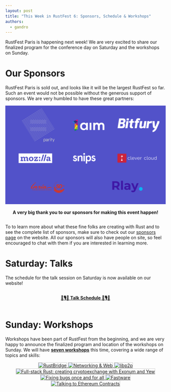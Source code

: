 ```yaml
---
layout: post
title: "This Week in RustFest 6: Sponsors, Schedule & Workshops"
authors:
  - gandro
---
```


RustFest Paris is happening next week! We are very excited to share our finalized
program for the conference day on Saturday and the workshops on Sunday.

# Our Sponsors

RustFest Paris is sold out, and looks like it will be the largest RustFest so far. 
Such an event would not be possible without the generous support of sponsors. We
are very humbled to have these great partners:

<a href="https://paris.rustfest.eu/sponsors/">
  <img alt="Our Platinum, Gold and Silver Sponsors" src="/assets/posts/paris/twirf-6-sponsors.png">
</a>

<div style="text-align:center; padding: 1em;">
<strong>A very big thank you to our sponsors for making this event happen!</strong>
</div>

To to learn more about what these fine folks are creating with Rust and to see
the complete list of sponsors, make sure to check out our
[sponsors page](https://paris.rustfest.eu/sponsors/) on the website. All our
sponsors will also have people on site, so feel encouraged to chat with them if
you are interested in learning more.

# Saturday: Talks

The schedule for the talk session on Saturday is now available on our website!

<div style="text-align: center; padding: 1em;">
  <a href="https://paris.rustfest.eu/schedule/">
    <strong>📅🎙️📅 Talk Schedule 📅🎙️📅</strong>
  </a>
</div>

# Sunday: Workshops

Workshops have been part of RustFest from the beginning, and we are very
happy to announce the finalized program and location of the
workshops on Sunday. We will have [**seven workshops**](https://paris.rustfest.eu/workshops/)
this time, covering a wide range of topics and skills:

<div style="text-align:center;">
  <a href="https://paris.rustfest.eu/sessions/rustbridge">
    <img alt="RustBridge" src="https://paris.rustfest.eu/assets/social/ashley-katharina.png" style="border: 1px solid #ccc;">
  </a>
  <a href="https://paris.rustfest.eu/sessions/networking">
    <img alt="Networking & Web" src="https://paris.rustfest.eu/assets/social/networking.png" style="border: 1px solid #ccc;">
  </a>
  <a href="https://paris.rustfest.eu/sessions/libp2p">
    <img alt="libp2p" src="https://paris.rustfest.eu/assets/social/libp2p.png" style="border: 1px solid #ccc;">
  </a>
  <a href="https://paris.rustfest.eu/sessions/full-stack-rust">
    <img alt="Full-stack Rust: creating cryptoexchange with Exonum and Yew" src="https://paris.rustfest.eu/assets/social/full-stack-rust.png" style="border: 1px solid #ccc;">
  </a>
  <a href="https://paris.rustfest.eu/sessions/fixing-bugs">
    <img alt="Fixing bugs once and for all" src="https://paris.rustfest.eu/assets/social/fixing-bugs.png" style="border: 1px solid #ccc;">
  </a>
  <a href="https://paris.rustfest.eu/sessions/fastware">
    <img alt="Fastware" src="https://paris.rustfest.eu/assets/social/fastware.png" style="border: 1px solid #ccc;">
  </a>
  <a href="https://paris.rustfest.eu/sessions/ethereum-contracts">
    <img alt="Talking to Ethereum Contracts" src="https://paris.rustfest.eu/assets/social/ethereum-contracts.png" style="border: 1px solid #ccc;">
  </a>
</div>
